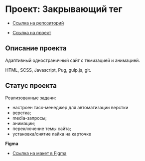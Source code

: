 # Проект: Закрывающий тег

* [Ссылка на репозиторий](https://github.com/Watariii/zakrivayuschiy-teg-f)

* [Ссылка на проект](https://sukhov-nikita.ru/zakrivayuschiy-teg-f/dist/)

## Описание проекта

Адаптивный одностраничный сайт с темизацией и анимацией.

HTML, SCSS, Javascript, Pug, gulp.js, git.

## Статус проекта

Реализованные задачи:
- настроен таск-менеджер для автоматизации верстки
- верстка;
- media-запросы;
- анимации;
- переключение темы сайта;
- установка/снятие лайка на карточке
  

**Figma**

* [Ссылка на макет в Figma](https://www.figma.com/design/PxmSyYq0oVZ8fmhocKxA6x/%238-__%D0%B7%D0%B0%D0%BA%D1%80%D1%8B%D0%B2%D0%B0%D1%8E%D1%89%D0%B8%D0%B9-%D1%82%D0%B5%D0%B3_?node-id=801-397&t=GE1o1QFvXZwMFzo0-0)
